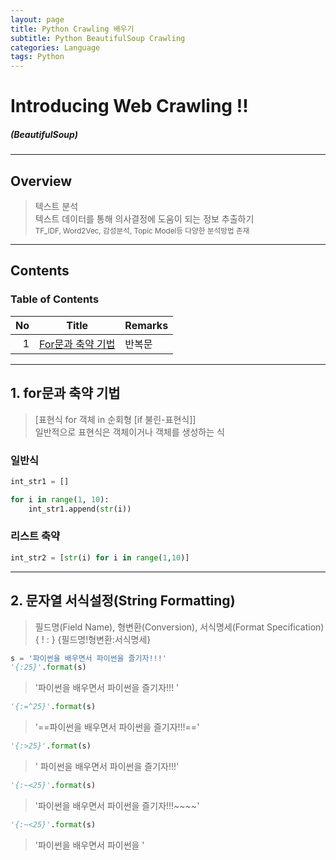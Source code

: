 ```yaml
---
layout: page
title: Python Crawling 배우기
subtitle: Python BeautifulSoup Crawling
categories: Language
tags: Python
---
```


# Introducing Web Crawling !!

##### (BeautifulSoup)

---

## Overview

> 텍스트 분석  
> 텍스트 데이터를 통해 의사결정에 도움이 되는 정보 추출하기  
> <small> TF_IDF, Word2Vec, 감성분석, Topic Model등 다양한 분석방법 존재 </small>

---

## Contents

### Table of Contents

|No|Title|Remarks|
|--:|:-:|:--|
|1|[For문과 축약 기법](#1)|반복문|

---

## 1. for문과 축약 기법

> [표현식 for 객체 in 순회형 [if 불린-표현식]]  
> 일반적으로 표현식은 객체이거나 객체를 생성하는 식

### 일반식

```python
int_str1 = []

for i in range(1, 10):
    int_str1.append(str(i))
```

### 리스트 축약

```python
int_str2 = [str(i) for i in range(1,10)]
```

---

## 2. 문자열 서식설정(String Formatting)

> 필드명(Field Name), 형변환(Conversion), 서식명세(Format Specification)
> { ! : }
> {필드명!형변환:서식명세}

```python
s = '파이썬을 배우면서 파이썬을 즐기자!!!'
'{:25}'.format(s)
```

> '파이썬을 배우면서 파이썬을 즐기자!!!    '

```python
'{:=^25}'.format(s)
```

> '==파이썬을 배우면서 파이썬을 즐기자!!!=='

```python
'{:>25}'.format(s)
```

> '    파이썬을 배우면서 파이썬을 즐기자!!!'

```python
'{:~<25}'.format(s)
```

> '파이썬을 배우면서 파이썬을 즐기자!!!~~~~'

```python
'{:~<25}'.format(s)
```

> '파이썬을 배우면서 파이썬을 '
